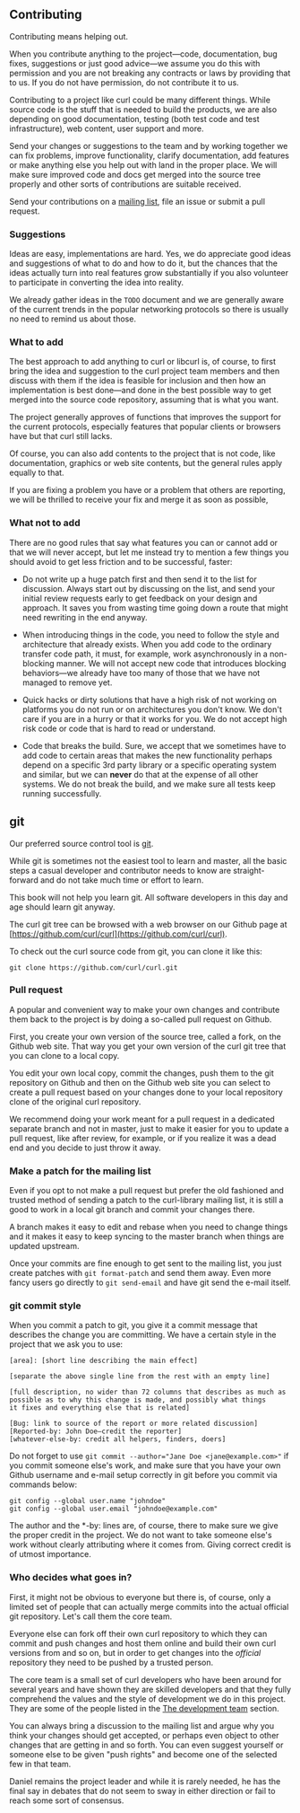 ## Contributing

Contributing means helping out.

When you contribute anything to the project—code, documentation, bug fixes,
suggestions or just good advice—we assume you do this with permission and you
are not breaking any contracts or laws by providing that to us. If you do not
have permission, do not contribute it to us.

Contributing to a project like curl could be many different things. While
source code is the stuff that is needed to build the products, we are also
depending on good documentation, testing (both test code and test
infrastructure), web content, user support and more.

Send your changes or suggestions to the team and by working together we can
fix problems, improve functionality, clarify documentation, add features or
make anything else you help out with land in the proper place. We will make sure
improved code and docs get merged into the source tree properly and other
sorts of contributions are suitable received.

Send your contributions on a [mailing list](curl-comm.md), file an issue or
submit a pull request.

### Suggestions

Ideas are easy, implementations are hard. Yes, we do appreciate good ideas and
suggestions of what to do and how to do it, but the chances that the ideas
actually turn into real features grow substantially if you also volunteer to
participate in converting the idea into reality.

We already gather ideas in the `TODO` document and we are generally aware of
the current trends in the popular networking protocols so there is usually no
need to remind us about those.

### What to add

The best approach to add anything to curl or libcurl is, of course, to first
bring the idea and suggestion to the curl project team members and then
discuss with them if the idea is feasible for inclusion and then how an
implementation is best done—and done in the best possible way to get merged
into the source code repository, assuming that is what you want.

The project generally approves of functions that improves the support for the
current protocols, especially features that popular clients or browsers have
but that curl still lacks.

Of course, you can also add contents to the project that is not code, like
documentation, graphics or web site contents, but the general rules apply
equally to that.

If you are fixing a problem you have or a problem that others are reporting, we
will be thrilled to receive your fix and merge it as soon as possible,

### What not to add

There are no good rules that say what features you can or cannot add or that
we will never accept, but let me instead try to mention a few things you
should avoid to get less friction and to be successful, faster:

- Do not write up a huge patch first and then send it to the list for
  discussion. Always start out by discussing on the list, and send your
  initial review requests early to get feedback on your design and
  approach. It saves you from wasting time going down a route that might need
  rewriting in the end anyway.

- When introducing things in the code, you need to follow the style and
  architecture that already exists. When you add code to the ordinary transfer
  code path, it must, for example, work asynchronously in a non-blocking
  manner. We will not accept new code that introduces blocking behaviors—we
  already have too many of those that we have not managed to remove yet.

- Quick hacks or dirty solutions that have a high risk of not working on
  platforms you do not run or on architectures you don't know. We don't care if
  you are in a hurry or that it works for you. We do not accept high risk code
  or code that is hard to read or understand.

- Code that breaks the build. Sure, we accept that we sometimes have to add
  code to certain areas that makes the new functionality perhaps depend on a
  specific 3rd party library or a specific operating system and similar, but
  we can **never** do that at the expense of all other systems. We do not break
  the build, and we make sure all tests keep running successfully.

## git

Our preferred source control tool is [git](https://git-scm.com/).

While git is sometimes not the easiest tool to learn and master, all the basic
steps a casual developer and contributor needs to know are straight-forward
and do not take much time or effort to learn.

This book will not help you learn git. All software developers in this day and
age should learn git anyway.

The curl git tree can be browsed with a web browser on our Github page at
[https://github.com/curl/curl](https://github.com/curl/curl).

To check out the curl source code from git, you can clone it like this:

    git clone https://github.com/curl/curl.git

### Pull request

A popular and convenient way to make your own changes and contribute them back
to the project is by doing a so-called pull request on Github.

First, you create your own version of the source tree, called a fork, on the
Github web site. That way you get your own version of the curl git tree that
you can clone to a local copy.

You edit your own local copy, commit the changes, push them to the git
repository on Github and then on the Github web site you can select to create
a pull request based on your changes done to your local repository clone of
the original curl repository.

We recommend doing your work meant for a pull request in a dedicated separate
branch and not in master, just to make it easier for you to update a pull
request, like after review, for example, or if you realize it was a dead end and
you decide to just throw it away.

### Make a patch for the mailing list

Even if you opt to not make a pull request but prefer the old fashioned and
trusted method of sending a patch to the curl-library mailing list, it is
still a good to work in a local git branch and commit your changes there.

A branch makes it easy to edit and rebase when you need to change things and
it makes it easy to keep syncing to the master branch when things are updated
upstream.

Once your commits are fine enough to get sent to the mailing list, you just
create patches with `git format-patch` and send them away. Even more fancy
users go directly to `git send-email` and have git send the e-mail itself.

### git commit style

When you commit a patch to git, you give it a commit message that describes
the change you are committing. We have a certain style in the project that we
ask you to use:

    [area]: [short line describing the main effect]

    [separate the above single line from the rest with an empty line]

    [full description, no wider than 72 columns that describes as much as
    possible as to why this change is made, and possibly what things
    it fixes and everything else that is related]

    [Bug: link to source of the report or more related discussion]
    [Reported-by: John Doe—credit the reporter]
    [whatever-else-by: credit all helpers, finders, doers]

Do not forget to use `git commit --author="Jane Doe <jane@example.com>"` if
you commit someone else's work, and make sure that you have your own Github username and
e-mail setup correctly in git before you commit via commands below:

    git config --global user.name "johndoe"
    git config --global user.email "johndoe@example.com"


The author and the \*-by: lines are, of course, there to make sure we give the
proper credit in the project. We do not want to take someone else's work
without clearly attributing where it comes from. Giving correct credit is of
utmost importance.

### Who decides what goes in?

First, it might not be obvious to everyone but there is, of course, only a
limited set of people that can actually merge commits into the actual official
git repository. Let's call them the core team.

Everyone else can fork off their own curl repository to which they can commit
and push changes and host them online and build their own curl versions from
and so on, but in order to get changes into the *official* repository they need
to be pushed by a trusted person.

The core team is a small set of curl developers who have been around for
several years and have shown they are skilled developers and that they fully
comprehend the values and the style of development we do in this project. They
are some of the people listed in the [The development team](curl-devteam.md)
section.

You can always bring a discussion to the mailing list and argue why you think
your changes should get accepted, or perhaps even object to other changes that
are getting in and so forth. You can even suggest yourself or someone else to
be given "push rights" and become one of the selected few in that team.

Daniel remains the project leader and while it is rarely needed, he has the
final say in debates that do not seem to sway in either direction or fail to
reach some sort of consensus.
